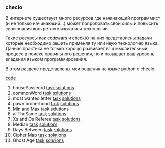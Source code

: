 ### checio
В интернете существует много ресурсов где начинающий программист
(и не только начинающий...) может
 попробовать свои силы и повысить свои знания конкретного
 языка или технологии.

Такие ресурсы как  [codewars](https://www.codewars.com/)
 и [checkIO](https://checkio.org/) на них
представлены задачи которые необходимо решить применяя
ту или нную технологию языка. Данная практика не только
хорощо развивает ваш мыслительный процесс в поиске
правильного решения, но и повышает ваш уровень владения
языком программирования.

В этом разделе представлены мои решения на языке python
с checio.

[code](https://github.com/neandrey/checkio)

1. housePasseord [task](https://py.checkio.org/ru/mission/house-password/) [solutions](https://github.com/neandrey/checkio/blob/master/housePassword.py)
2. commonWord [task](https://py.checkio.org/ru/mission/common-words/) [solutions](https://github.com/neandrey/checkio/blob/master/commonWord.py)
3. most wanted letter [task](https://py.checkio.org/ru/mission/most-wanted-letter/) [solutions](https://github.com/neandrey/checkio/blob/master/mostWanted.py)
4. pawn broherhood [task](https://py.checkio.org/ru/mission/pawn-brotherhood/) [solutions](https://github.com/neandrey/checkio/blob/master/chess.py)
5. Min and Max [task](https://py.checkio.org/ru/mission/min-max/) [solutions](https://github.com/neandrey/checkio/blob/master/minAndMax.py)
6. allTheSame  [task](https://py.checkio.org/ru/mission/all-the-same/) [solutions](https://github.com/neandrey/checkio/blob/master/allTheSame.py)
7. Xs and Os Referee [task](https://py.checkio.org/ru/mission/x-o-referee/) [solutions](https://github.com/neandrey/checkio/blob/master/xsos.py)
8. Median [task](https://py.checkio.org/ru/mission/median/) [solutions](https://github.com/neandrey/checkio/blob/master/median.py)
9. Days Between [task](https://py.checkio.org/ru/mission/days-diff/) [solutions](https://github.com/neandrey/checkio/blob/master/daysDiff.py)
10. Cipher Map [task](https://py.checkio.org/ru/mission/cipher-map2/) [solutions](https://github.com/neandrey/checkio/blob/master/narray.py)
11. Ghost Age [task](https://py.checkio.org/ru/mission/ghosts-age/) [solutions](https://github.com/neandrey/checkio/blob/master/ghostFibonachi.py)